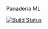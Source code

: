 Panadería ML

[![Build Status](https://github.com/danielperez9430/panaderia/workflows/CD/badge.svg)]((https://github.com/danielperez9430/panaderia/actions))